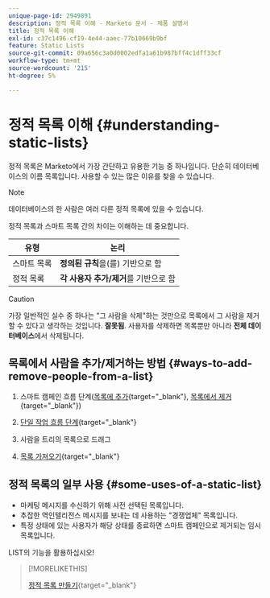 ```yaml
---
unique-page-id: 2949891
description: 정적 목록 이해 - Marketo 문서 - 제품 설명서
title: 정적 목록 이해
exl-id: c37c1496-cf19-4e44-aaec-77b10669b9bf
feature: Static Lists
source-git-commit: 09a656c3a0d0002edfa1a61b987bff4c1dff33cf
workflow-type: tm+mt
source-wordcount: '215'
ht-degree: 5%

---
```


# 정적 목록 이해 {#understanding-static-lists}

정적 목록은 Marketo에서 가장 간단하고 유용한 기능 중 하나입니다. 단순히 데이터베이스의 이름 목록입니다. 사용할 수 있는 많은 이유를 찾을 수 있습니다.

>[!NOTE]
>
>데이터베이스의 한 사람은 여러 다른 정적 목록에 있을 수 있습니다.

정적 목록과 스마트 목록 간의 차이는 이해하는 데 중요합니다.

| 유형 | 논리 |
|---|---|
| 스마트 목록 | **정의된 규칙**&#x200B;을(를) 기반으로 함 |
| 정적 목록 | **각 사용자 추가/제거**&#x200B;를 기반으로 함 |

>[!CAUTION]
>
>가장 일반적인 실수 중 하나는 &quot;그 사람을 삭제&quot;하는 것만으로 목록에서 그 사람을 제거할 수 있다고 생각하는 것입니다. **잘못됨**. 사용자를 삭제하면 목록뿐만 아니라 **전체 데이터베이스**&#x200B;에서 삭제됩니다.

## 목록에서 사람을 추가/제거하는 방법 {#ways-to-add-remove-people-from-a-list}

1. 스마트 캠페인 흐름 단계([목록에 추가](/help/marketo/product-docs/core-marketo-concepts/smart-campaigns/flow-actions/add-to-list.md){target="_blank"}, [목록에서 제거](/help/marketo/product-docs/core-marketo-concepts/smart-campaigns/flow-actions/remove-from-list.md){target="_blank"})

1. [단일 작업 흐름 단계](/help/marketo/product-docs/core-marketo-concepts/smart-lists-and-static-lists/using-smart-lists/run-a-single-flow-step-from-a-smart-list.md){target="_blank"}
1. 사람을 트리의 목록으로 드래그
1. [목록 가져오기](/help/marketo/getting-started/quick-wins/import-a-list-of-people.md){target="_blank"}

## 정적 목록의 일부 사용 {#some-uses-of-a-static-list}

* 마케팅 메시지를 수신하기 위해 사전 선택된 목록입니다.
* 추잡한 역인텔리전스 메시지를 보내는 데 사용하는 &quot;경쟁업체&quot; 목록입니다.
* 특정 상태에 있는 사용자가 해당 상태를 종료하면 스마트 캠페인으로 제거되는 임시 목록입니다.

LIST의 기능을 활용하십시오!

>[!MORELIKETHIS]
>
>[정적 목록 만들기](/help/marketo/product-docs/core-marketo-concepts/smart-lists-and-static-lists/static-lists/create-a-static-list.md){target="_blank"}
